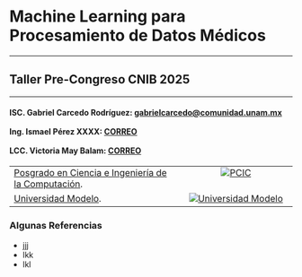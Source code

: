 # Machine Learning para Procesamiento de Datos Médicos
---
## Taller Pre-Congreso CNIB 2025
---
<table>
  <tr>
      <h4>ISC. Gabriel Carcedo Rodríguez: <a href= "mailto:gabrielcarcedo@comunidad.unam.mx">gabrielcarcedo@comunidad.unam.mx</a> 
      <br>
      <br>
      Ing. Ismael Pérez XXXX: <a href= "mailto:CORREO">CORREO</a>
      <br>
      <br>
      LCC. Victoria May Balam: <a href= "mailto:CORREO">CORREO</a> </h4>
  </tr>
  <tr>
    <td width="60%" valign="top">
      <!-- Content for Column 1 -->
      <a href="https://www.pcic.unam.mx/">Posgrado en Ciencia e Ingeniería de la Computación</a>.
    </td>
    <td width="40%" valign="top" style="text-align: center;">
      <!-- Content for Column 2 -->
      <a href="https://www.pcic.unam.mx/">
        <img src="https://pcic.posgrado.unam.mx/wp-content/uploads/Ciencia-e-Ingenieria-de-la-Computacion_color.png" alt="PCIC" style="width:auto; height:auto;">
      </a>
    </td>
  </tr>
  <tr>
    <td width="60%" valign="top">
      <!-- Content for Column 1 -->
      <a href="https://www.unimodelo.edu.mx/merida">Universidad Modelo</a>.
    </td>
    <td width="40%" valign="top" style="text-align: center;">
      <!-- Content for Column 2 -->
      <a href="https://www.unimodelo.edu.mx/merida">
        <img src="https://servicios.unimodelo.edu.mx/merida/ing/practicas/resources/imgs/logo-modelo.png" alt="Universidad Modelo" style="width:auto; height:auto;">
      </a>
    </td>
  </tr>

</table>

### Algunas Referencias

- jjj
- lkk
- lkl
